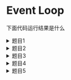 # Event Loop

下面代码运行结果是什么

<details>
  <summary>题目1</summary>
  
```js
const first = () =>
  new Promise((resolve, reject) => {
    console.log(3)
    let p = new Promise((resolve, reject) => {
      console.log(7)
      setTimeout(() => {
        console.log(1)
      }, 0)
      setTimeout(() => {
        console.log(2)
        resolve(3)
      }, 0)
      resolve(4)
    })
    resolve(2)
    p.then((arg) => {
      console.log(arg, 5)
    })
    setTimeout(() => {
      console.log(6)
    }, 0)
  })
first().then((arg) => {
  console.log(arg, 7)
  setTimeout(() => {
    console.log(8)
  }, 0)
})
setTimeout(() => {
  console.log(9)
}, 0)
console.log(10)
```

<details>
  <summary>答案</summary>

```
3
7
10
4 5
2 7
1
2
6
9
8
```

  </details>

</details>

<details>
  <summary>题目2</summary>

```js
const async1 = async () => {
  console.log('async1')
  setTimeout(() => {
    console.log('timer1')
  }, 2000)
  await new Promise((resolve) => {
    console.log('promise1')
  })
  console.log('async1 end')
  return 'async1 success'
}
console.log('script start')
async1().then((res) => console.log(res))
console.log('script end')
Promise.resolve(1)
  .then(2)
  .then(Promise.resolve(3))
  .catch(4)
  .then((res) => console.log(res))
setTimeout(() => {
  console.log('timer2')
}, 1000)
```

<details>
  <summary>答案</summary>

```
script start
async1
promise1
script end
1
timer2
timer1
```

</details>

</details>

<details>
  <summary>题目3</summary>

```js
async function testSometing() {
  console.log('执行testSometing')
  return 'testSometing'
}

async function testAsync() {
  console.log('执行testAsync')
  return Promise.resolve('hello async')
}

async function test() {
  console.log('test start...')
  const v1 = await testSometing()
  console.log(v1)
  const v2 = await testAsync()
  console.log(v2)
  console.log(v1, v2)
}

test()

var promise = new Promise((resolve) => {
  console.log('promise start...')
  resolve('promise')
})
promise.then((val) => console.log(val))

console.log('test end...')
```

<details>
  <summary>答案</summary>

```
test start...
执行testSometing
promise start...
test end...
testSometing
执行testAsync
promise
hello async
testSometing hello async
```

</details>
</details>

<details>
<summary>题目4</summary>

```js
async function async1() {
  console.log('async1 start')
  await async2()
  console.log('async1 end')
}

async function async2() {
  console.log('async2')
}

console.log('script start')

setTimeout(function () {
  console.log('setTimeout')
}, 0)

async1()

new Promise(function (resolve) {
  console.log('promise1')
  resolve()
}).then(function () {
  console.log('promise2')
})
console.log('script end')
```

<details>
<summary>题目</summary>

```
script start
async1 start
async2
promise1
script end
async1 end
promise2
setTimeout
```

</details>
</details>
<details>
<summary>题目5</summary>

```js
Promise.resolve(1).then(2).then(Promise.resolve(3)).then(console.log)
```

<details>
  <summary>答案</summary>

```
1
```

在 JavaScript 的 Promise 链式调用中，.then() 方法的参数需要是函数。如果传入非函数值（如数字、对象等），会被静默忽略，直接传递前一步的值

```js
Promise.resolve(1)
  .then(2) // 忽略非函数参数，直接传递值 1
  .then(Promise.resolve(3)) // 忽略非函数参数，继续传递值 1
  .then(console.log) // 输出 1
```

</details>
</details>
